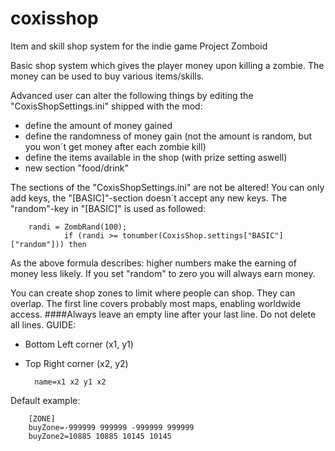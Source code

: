 # coxisshop
Item and skill shop system for the indie game Project Zomboid

Basic shop system which gives the player money upon killing a zombie.
The money can be used to buy various items/skills.

Advanced user can alter the following things by editing the "CoxisShopSettings.ini" shipped with the mod:
  - define the amount of money gained
  - define the randomness of money gain (not the amount is random, but you won´t get money after each zombie kill)
  - define the items available in the shop (with prize setting aswell)
  - new section "food/drink"
  
The sections of the "CoxisShopSettings.ini" are not be altered! You can only add keys, the "[BASIC]"-section doesn´t accept any new keys.
The "random"-key in "[BASIC]" is used as followed:

        randi = ZombRand(100);
				if (randi >= tonumber(CoxisShop.settings["BASIC"]["random"])) then
        
As the above formula describes: higher numbers make the earning of money less likely. If you set "random" to zero you will always earn money.

You can create shop zones to limit where people can shop. They can overlap. The first line covers probably most maps, enabling worldwide access.
####Always leave an empty line after your last line. Do not delete all lines.
GUIDE: 
- Bottom Left corner (x1, y1)
- Top Right corner (x2, y2)

        name=x1 x2 y1 x2

Default example:

        [ZONE]
        buyZone=-999999 999999 -999999 999999
        buyZone2=10885 10885 10145 10145


				